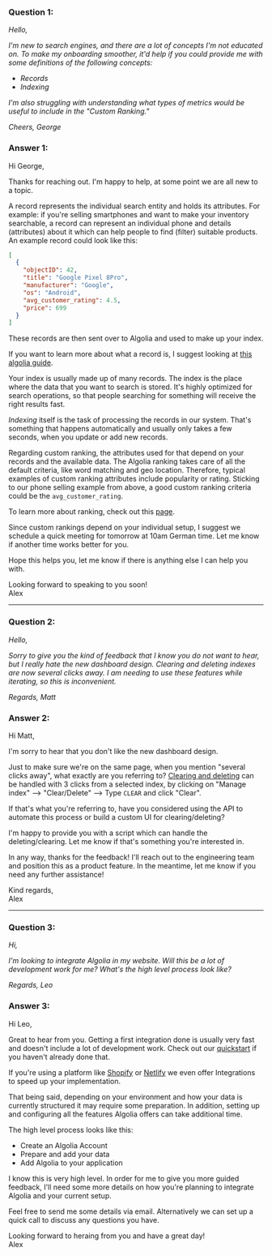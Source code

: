 ### Question 1:
<em>Hello,

I'm new to search engines, and there are a lot of concepts I'm not educated on. To make my onboarding smoother, it'd help if you could provide me with some definitions of the following concepts:
- Records
- Indexing

I'm also struggling with understanding what types of metrics would be useful to include in the "Custom Ranking." 

Cheers,
George</em>

### Answer 1:

Hi George,

Thanks for reaching out. I'm happy to help, at some point we are all new to a topic.

A record represents the individual search entity and holds its attributes. For example: if you're selling smartphones and want to make your inventory searchable, a record can represent an individual phone and details (attributes) about it which can help people to find (filter) suitable products. An example record could look like this:

```json
[
  {
    "objectID": 42,
    "title": "Google Pixel 8Pro",
    "manufacturer": "Google",
    "os": "Android",
    "avg_customer_rating": 4.5,
    "price": 699
  }
]
```
These records are then sent over to Algolia and used to make up your index.

If you want to learn more about what a record is, I suggest looking at [this algolia guide](https://www.algolia.com/doc/guides/sending-and-managing-data/prepare-your-data/in-depth/what-is-in-a-record/).

Your index is usually made up of many records. The index is the place where the data that you want to search is stored. It's highly optimized for search operations, so that people searching for something will receive the right results fast. 

*Indexing* itself is the task of processing the records in our system. That's something that happens automatically and usually only takes a few seconds, when you update or add new records.

Regarding custom ranking, the attributes used for that depend on your records and the available data. The Algolia ranking takes care of all the default criteria, like word matching and geo location. Therefore, typical examples of custom ranking attributes include popularity or rating. Sticking to our phone selling example from above, a good custom ranking criteria could be the `avg_customer_rating`. 

To learn more about ranking, check out this [page](https://www.algolia.com/doc/guides/managing-results/must-do/custom-ranking/).

Since custom rankings depend on your individual setup, I suggest we schedule a quick meeting for tomorrow at 10am German time. Let me know if another time works better for you.

Hope this helps you, let me know if there is anything else I can help you with.

Looking forward to speaking to you soon!<br>
Alex

---

### Question 2:
<em>Hello,

Sorry to give you the kind of feedback that I know you do not want to hear, but I really hate the new dashboard design. Clearing and deleting indexes are now several clicks away. I am needing to use these features while iterating, so this is inconvenient.

Regards,
Matt</em>

### Answer 2:

Hi Matt,

I'm sorry to hear that you don't like the new dashboard design.

Just to make sure we're on the same page, when you mention "several clicks away", what exactly are you referring to?
[Clearing and deleting](https://www.algolia.com/doc/guides/sending-and-managing-data/manage-indices-and-apps/manage-indices/how-to/delete-indices/#:~:text=Clear%20records%20from%20an%20index%20in%20the%20Algolia%20dashboard,-If%20you%20only&text=On%20the%20left%20sidebar%2C%20select%20Search.,-Select%20your%20Algolia&text=Select%20Manage%20index%20%3E%20Clear.,to%20confirm%20and%20click%20Clear.) can be handled with 3 clicks from a selected index, by clicking on "Manage index" --> "Clear/Delete" --> Type `CLEAR` and click "Clear".

If that's what you're referring to, have you considered using the API to automate this process or build a custom UI for clearing/deleting?

I'm happy to provide you with a script which can handle the deleting/clearing. Let me know if that's something you're interested in.

In any way, thanks for the feedback! I'll reach out to the engineering team and position this as a product feature. In the meantime, let me know if you need any further assistance!

Kind regards,<br>
Alex

---

### Question 3:
<em>Hi,

I'm looking to integrate Algolia in my website. Will this be a lot of development work for me? What's the high level process look like?

Regards,
Leo</em>

### Answer 3:

Hi Leo,

Great to hear from you. Getting a first integration done is usually very fast and doesn't include a lot of development work. Check out our [quickstart](https://www.algolia.com/doc/guides/getting-started/quick-start/) if you haven't already done that.

If you're using a platform like [Shopify](https://www.algolia.com/doc/integration/shopify/getting-started/quick-start/?client=ruby) or [Netlify](https://www.algolia.com/doc/tools/crawler/netlify-plugin/quick-start/) we even offer Integrations to speed up your implementation.

That being said, depending on your environment and how your data is currently structured it may require some preparation. In addition, setting up and configuring all the features Algolia offers can take additional time.

The high level process looks like this:
- Create an Algolia Account
- Prepare and add your data
- Add Algolia to your application

I know this is very high level. In order for me to give you more guided feedback, I'll need some more details on how you're planning to integrate Algolia and your current setup.

Feel free to send me some details via email. Alternatively we can set up a quick call to discuss any questions you have.


Looking forward to heraing from you and have a great day!<br>
Alex

